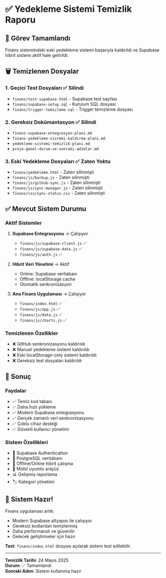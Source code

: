 # ✅ Yedekleme Sistemi Temizlik Raporu

## 🎯 Görev Tamamlandı

Finans sistemindeki eski yedekleme sistemi başarıyla kaldırıldı ve Supabase hibrit sistemi aktif hale getirildi.

## 🗑️ Temizlenen Dosyalar

### 1. **Geçici Test Dosyaları** ✅ Silindi
- `finans/test-supabase.html` - Supabase test sayfası
- `finans/supabase-setup.sql` - Kurulum SQL dosyası  
- `finans/trigger-temizleme.sql` - Trigger temizleme dosyası

### 2. **Gereksiz Dokümantasyon** ✅ Silindi
- `finans-supabase-entegrasyon-plani.md`
- `finans-yedekleme-sistemi-kaldirma-plani.md`
- `yedekleme-sistemi-temizlik-plani.md`
- `proje-genel-durum-ve-sonraki-adimlar.md`

### 3. **Eski Yedekleme Dosyaları** ✅ Zaten Yoktu
- `finans/yedekleme.html` - Zaten silinmişti
- `finans/js/backup.js` - Zaten silinmişti
- `finans/js/github-sync.js` - Zaten silinmişti
- `finans/js/sync-manager.js` - Zaten silinmişti
- `finans/css/sync-status.css` - Zaten silinmişti

## ✅ Mevcut Sistem Durumu

### **Aktif Sistemler**
1. **Supabase Entegrasyonu** → Çalışıyor
   - `finans/js/supabase-client.js` ✅
   - `finans/js/supabase-data.js` ✅
   - `finans/js/auth.js` ✅

2. **Hibrit Veri Yönetimi** → Aktif
   - Online: Supabase veritabanı
   - Offline: localStorage cache
   - Otomatik senkronizasyon

3. **Ana Finans Uygulaması** → Çalışıyor
   - `finans/index.html` ✅
   - `finans/js/app.js` ✅
   - `finans/js/data.js` ✅
   - `finans/js/charts.js` ✅

### **Temizlenen Özellikler**
- ❌ GitHub senkronizasyonu kaldırıldı
- ❌ Manuel yedekleme sistemi kaldırıldı
- ❌ Eski localStorage-only sistemi kaldırıldı
- ❌ Gereksiz test dosyaları kaldırıldı

## 🎯 Sonuç

### **Faydalar**
- ✅ Temiz kod tabanı
- ✅ Daha hızlı yükleme
- ✅ Modern Supabase entegrasyonu
- ✅ Gerçek zamanlı veri senkronizasyonu
- ✅ Çoklu cihaz desteği
- ✅ Güvenli kullanıcı yönetimi

### **Sistem Özellikleri**
- 🔐 Supabase Authentication
- 💾 PostgreSQL veritabanı
- 🔄 Offline/Online hibrit çalışma
- 📱 Mobil uyumlu arayüz
- 📊 Gelişmiş raporlama
- 🏷️ Kategori yönetimi

## 🚀 Sistem Hazır!

Finans uygulaması artık:
- Modern Supabase altyapısı ile çalışıyor
- Gereksiz kodlardan temizlenmiş
- Daha performanslı ve güvenilir
- Gelecek geliştirmeler için hazır

**Test**: `finans/index.html` dosyası açılarak sistem test edilebilir.

---

**Temizlik Tarihi**: 24 Mayıs 2025  
**Durum**: ✅ Tamamlandı  
**Sonraki Adım**: Sistem kullanıma hazır